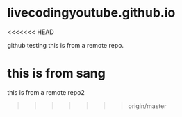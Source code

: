 # livecodingyoutube.github.io
<<<<<<< HEAD

github testing
this is from a remote repo.

this is from sang
=======
this is from a remote repo2
>>>>>>> origin/master
